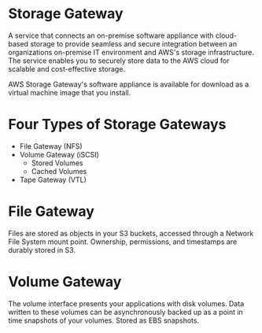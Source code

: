# Storage Gateway
A service that connects an on-premise software appliance with cloud-based storage to provide seamless and secure integration between an organizations on-premise IT environment and AWS's storage infrastructure. The service enables you to securely store data to the AWS cloud for scalable and cost-effective storage.

AWS Storage Gateway's software appliance is available for download as a virtual machine image that you install.

# Four Types of Storage Gateways
* File Gateway (NFS)
* Volume Gateway (iSCSI)
    * Stored Volumes
    * Cached Volumes
* Tape Gateway (VTL)

# File Gateway
Files are stored as objects in your S3 buckets, accessed through a Network File System mount point. Ownership, permissions, and timestamps are durably stored in S3. 

# Volume Gateway
The volume interface presents your applications with disk volumes.
Data written to these volumes can be asynchronously backed up as a point in time snapshots of your volumes. Stored as EBS snapshots.

